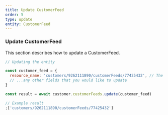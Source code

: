 ```yaml
---
title: Update CustomerFeed
order: 5
type: update
entity: CustomerFeed
---
```


### Update CustomerFeed

This section describes how to update a CustomerFeed.

```javascript
// Updating the entity

const customer_feed = {
  resource_name: 'customers/9262111890/customerFeeds/77425432', // The resource_name is required
  // ...any other fields that you would like to update
}

const result = await customer.customerFeeds.update(customer_feed)
```

```javascript
// Example result
;['customers/9262111890/customerFeeds/77425432']
```
